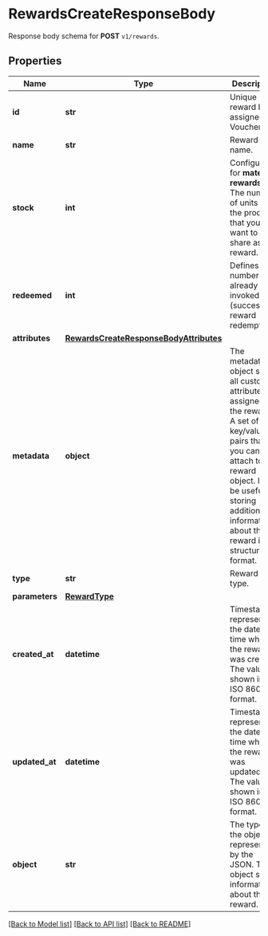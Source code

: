 # RewardsCreateResponseBody

Response body schema for **POST** `v1/rewards`.

## Properties

Name | Type | Description | Notes
------------ | ------------- | ------------- | -------------
**id** | **str** | Unique reward ID, assigned by Voucherify. | [optional] 
**name** | **str** | Reward name. | [optional] 
**stock** | **int** | Configurable for **material rewards**. The number of units of the product that you want to share as reward. | [optional] 
**redeemed** | **int** | Defines the number of already invoked (successful) reward redemptions.  | [optional] 
**attributes** | [**RewardsCreateResponseBodyAttributes**](RewardsCreateResponseBodyAttributes.md) |  | [optional] 
**metadata** | **object** | The metadata object stores all custom attributes assigned to the reward. A set of key/value pairs that you can attach to a reward object. It can be useful for storing additional information about the reward in a structured format. | [optional] 
**type** | **str** | Reward type. | [optional] 
**parameters** | [**RewardType**](RewardType.md) |  | [optional] 
**created_at** | **datetime** | Timestamp representing the date and time when the reward was created. The value is shown in the ISO 8601 format. | [optional] 
**updated_at** | **datetime** | Timestamp representing the date and time when the reward was updated. The value is shown in the ISO 8601 format. | [optional] 
**object** | **str** | The type of the object represented by the JSON. This object stores information about the reward. | [default to 'reward']

[[Back to Model list]](../README.md#documentation-for-models) [[Back to API list]](../README.md#documentation-for-api-endpoints) [[Back to README]](../README.md)


